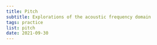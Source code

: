 ```yaml
---
title: Pitch
subtitle: Explorations of the acoustic frequency domain
tags: practice
list: pitch
date: 2021-09-30
---
```

